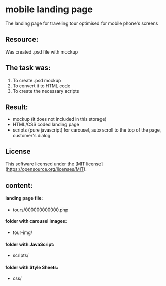 mobile landing page
==========
The landing page for traveling tour optimised for mobile phone's screens

Resource:
---------
Was created .psd file with mockup

The task was:
-------------
1. To create .psd mockup
2. To convert it to HTML code
3. To create the necessary scripts

Result:
-------
* mockup (it does not included in this storage)
* HTML/CSS coded landing page
* scripts (pure javascript) for carousel, auto scroll to the top of the page, customer's dialog.

License
-------
This software licensed under the [MIT license] (https://opensource.org/licenses/MIT).

content:
-------
#### landing page file:
* tours/000000000000.php

#### folder with carousel images:
* tour-img/

#### folder with JavaScript:
* scripts/

#### folder with Style Sheets:
* css/
